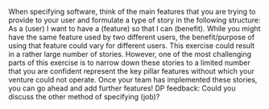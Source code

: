 When specifying software, think of the main features that you are trying to provide to your user and formulate a type of story in the following structure: As a (user) I want to have a (feature) so that I can (benefit). While you might have the same feature used by two different users, the benefit/purpose of using that feature could vary for different users. This exercise could result in a rather large number of stories. However, one of the most challenging parts of this exercise is to narrow down these stories to a limited number that you are confident represent the key pillar features without which your venture could not operate. Once your team has implemented these stories, you can go ahead and add further features!
DP feedback: Could you discuss the other method of specifying (job)?
